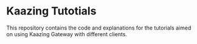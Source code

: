 # Kaazing Tutotials

This repository contains the code and explanations for the tutorials aimed on using Kaazing Gateway with different clients.
